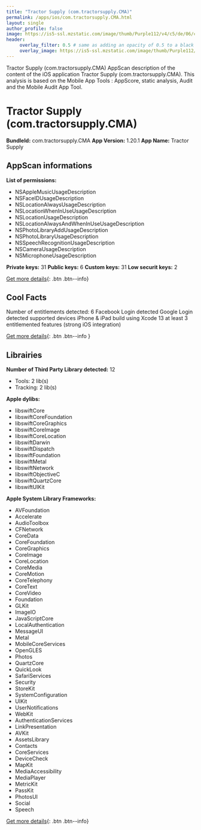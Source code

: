 ```yaml
---
title: "Tractor Supply (com.tractorsupply.CMA)"
permalink: /apps/ios/com.tractorsupply.CMA.html
layout: single
author_profile: false
image: https://is5-ssl.mzstatic.com/image/thumb/Purple112/v4/c5/de/06/c5de068b-4857-4d6f-4522-afce310ab9b4/AppIcon-0-0-1x_U007emarketing-0-0-0-7-0-0-sRGB-0-0-0-GLES2_U002c0-512MB-85-220-0-0.png/512x512bb.jpg
header: 
     overlay_filter: 0.5 # same as adding an opacity of 0.5 to a black background
     overlay_image: https://is5-ssl.mzstatic.com/image/thumb/Purple112/v4/c5/de/06/c5de068b-4857-4d6f-4522-afce310ab9b4/AppIcon-0-0-1x_U007emarketing-0-0-0-7-0-0-sRGB-0-0-0-GLES2_U002c0-512MB-85-220-0-0.png/512x512bb.jpg
---
```

Tractor Supply (com.tractorsupply.CMA) AppScan description of the content of the iOS application Tractor Supply (com.tractorsupply.CMA). This analysis is based on the Mobile App Tools : AppScore, static analysis, Audit and the Mobile Audit App Tool.

# Tractor Supply (com.tractorsupply.CMA)

**BundleId:** com.tractorsupply.CMA
**App Version:** 1.20.1
**App Name:** Tractor Supply


## AppScan informations 

**List of permissions:** 
- NSAppleMusicUsageDescription
- NSFaceIDUsageDescription
- NSLocationAlwaysUsageDescription
- NSLocationWhenInUseUsageDescription
- NSLocationUsageDescription
- NSLocationAlwaysAndWhenInUseUsageDescription
- NSPhotoLibraryAddUsageDescription
- NSPhotoLibraryUsageDescription
- NSSpeechRecognitionUsageDescription
- NSCameraUsageDescription
- NSMicrophoneUsageDescription
  
  
**Private keys:** 31
**Public keys:** 6
**Custom keys:** 31
**Low securit keys:** 2
  
[Get more details](/pricing.html){: .btn .btn--info}

## Cool Facts

Number of entitlements detected: 6
Facebook Login detected
Google Login detected
supported devices iPhone & iPad
build using Xcode 13
at least 3 entitlemented features (strong iOS integration)
  
[Get more details](/pricing.html){: .btn .btn--info }

## Librairies 
**Number of Third Party Library detected:** 12
- Tools: 2 lib(s)
- Tracking: 2 lib(s)


**Apple dylibs:**
- libswiftCore
- libswiftCoreFoundation
- libswiftCoreGraphics
- libswiftCoreImage
- libswiftCoreLocation
- libswiftDarwin
- libswiftDispatch
- libswiftFoundation
- libswiftMetal
- libswiftNetwork
- libswiftObjectiveC
- libswiftQuartzCore
- libswiftUIKit


**Apple System Library Frameworks:**
- AVFoundation
- Accelerate
- AudioToolbox
- CFNetwork
- CoreData
- CoreFoundation
- CoreGraphics
- CoreImage
- CoreLocation
- CoreMedia
- CoreMotion
- CoreTelephony
- CoreText
- CoreVideo
- Foundation
- GLKit
- ImageIO
- JavaScriptCore
- LocalAuthentication
- MessageUI
- Metal
- MobileCoreServices
- OpenGLES
- Photos
- QuartzCore
- QuickLook
- SafariServices
- Security
- StoreKit
- SystemConfiguration
- UIKit
- UserNotifications
- WebKit
- AuthenticationServices
- LinkPresentation
- AVKit
- AssetsLibrary
- Contacts
- CoreServices
- DeviceCheck
- MapKit
- MediaAccessibility
- MediaPlayer
- MetricKit
- PassKit
- PhotosUI
- Social
- Speech


  
[Get more details](/pricing.html){: .btn .btn--info}

